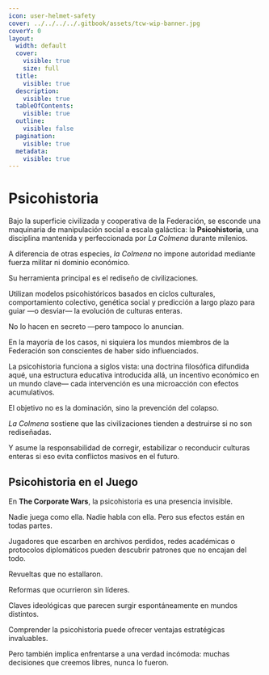 ```yaml
---
icon: user-helmet-safety
cover: ../../../../.gitbook/assets/tcw-wip-banner.jpg
coverY: 0
layout:
  width: default
  cover:
    visible: true
    size: full
  title:
    visible: true
  description:
    visible: true
  tableOfContents:
    visible: true
  outline:
    visible: false
  pagination:
    visible: true
  metadata:
    visible: true
---
```


# Psicohistoria

Bajo la superficie civilizada y cooperativa de la Federación, se esconde una maquinaria de manipulación social a escala galáctica: la **Psicohistoria**, una disciplina mantenida y perfeccionada por _La Colmena_ durante milenios.

A diferencia de otras especies, _la Colmena_ no impone autoridad mediante fuerza militar ni dominio económico.

Su herramienta principal es el rediseño de civilizaciones.

Utilizan modelos psicohistóricos basados en ciclos culturales, comportamiento colectivo, genética social y predicción a largo plazo para guiar —o desviar— la evolución de culturas enteras.

No lo hacen en secreto —pero tampoco lo anuncian.

En la mayoría de los casos, ni siquiera los mundos miembros de la Federación son conscientes de haber sido influenciados.

La psicohistoria funciona a siglos vista: una doctrina filosófica difundida aqué, una estructura educativa introducida allá, un incentivo económico en un mundo clave— cada intervención es una microacción con efectos acumulativos.

El objetivo no es la dominación, sino la prevención del colapso.

_La Colmena_ sostiene que las civilizaciones tienden a destruirse si no son rediseñadas.

Y asume la responsabilidad de corregir, estabilizar o reconducir culturas enteras si eso evita conflictos masivos en el futuro.

## Psicohistoria en el Juego

En **The Corporate Wars**, la psicohistoria es una presencia invisible.

Nadie juega como ella. Nadie habla con ella. Pero sus efectos están  en todas partes.

Jugadores que escarben en archivos perdidos, redes académicas o protocolos diplomáticos pueden descubrir patrones que no encajan del todo.

Revueltas que no estallaron.

Reformas que ocurrieron sin líderes.

Claves ideológicas que parecen surgir espontáneamente en mundos distintos.

Comprender la psicohistoria puede ofrecer ventajas estratégicas invaluables.

Pero también implica enfrentarse a una verdad incómoda: muchas decisiones que creemos libres, nunca lo fueron.
